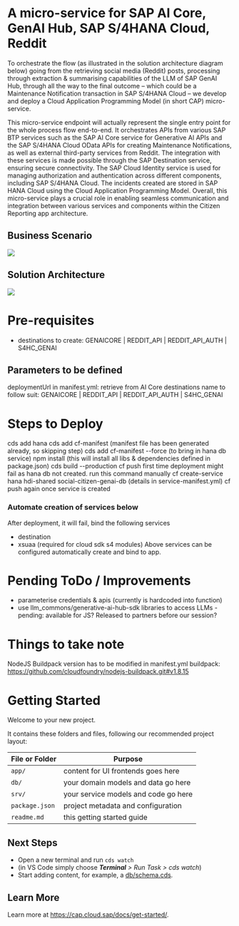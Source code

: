 # A micro-service for SAP AI Core, GenAI Hub, SAP S/4HANA Cloud, Reddit
To orchestrate the flow (as illustrated in the solution architecture diagram below) going from the retrieving social media (Reddit) posts, processing through extraction & summarising capabilities of the LLM of SAP GenAI Hub, through  all the way to the final outcome – which could be a Maintenance Notification transaction in SAP S/4HANA Cloud – we develop and deploy a Cloud Application Programming Model (in short CAP) micro-service. 

This micro-service endpoint will actually represent the single entry point for the whole process flow end-to-end.
It orchestrates APIs from various SAP BTP services such as the SAP AI Core service for Generative AI APIs and the SAP S/4HANA Cloud OData APIs for creating Maintenance Notifications, as well as external third-party services from Reddit. The integration with these services is made possible through the SAP Destination service, ensuring secure connectivity. The SAP Cloud Identity service is used for managing authorization and authentication across different components, including SAP S/4HANA Cloud. The incidents created are stored in SAP HANA Cloud using the Cloud Application Programming Model. Overall, this micro-service plays a crucial role in enabling seamless communication and integration between various services and components within the Citizen Reporting app architecture.

## Business Scenario
[<img src="https://github.com/SAP-samples/btp-generative-ai-hub-use-cases/assets/8436161/b7834d78-7abd-4e1e-a04b-ef665f0c80ee"/>](https://github.com/SAP-samples/btp-generative-ai-hub-use-cases/assets/8436161/b7834d78-7abd-4e1e-a04b-ef665f0c80ee)

## Solution Architecture
[<img src="https://github.com/SAP-samples/btp-generative-ai-hub-use-cases/assets/8436161/a826c07b-304e-4849-9ac0-493a739536d6"/>](https://github.com/SAP-samples/btp-generative-ai-hub-use-cases/assets/8436161/a826c07b-304e-4849-9ac0-493a739536d6)

# Pre-requisites
- destinations to create: GENAICORE | REDDIT_API | REDDIT_API_AUTH | S4HC_GENAI

## Parameters to be defined
deploymentUrl in manifest.yml: retrieve from AI Core
destinations name to follow suit: GENAICORE | REDDIT_API | REDDIT_API_AUTH | S4HC_GENAI

# Steps to Deploy
cds add hana
cds add cf-manifest (manifest file has been generated already, so skipping step)
cds add cf-manifest --force (to bring in hana db service)
npm install (this will install all libs & dependencies defined in package.json)
cds build --production
cf push
first time deployment might fail as hana db not created.
run this command manually
cf create-service hana hdi-shared social-citizen-genai-db
(details in service-manifest.yml)
cf push again once service is created

### Automate creation of services below
After deployment, it will fail, bind the following services
- destination
- xsuaa (required for cloud sdk s4 modules)
Above services can be configured automatically create and bind to app.

# Pending ToDo / Improvements
- parameterise credentials & apis (currently is hardcoded into function)
- use llm_commons/generative-ai-hub-sdk libraries to access LLMs - pending: available for JS? Released to partners before our session?

# Things to take note
NodeJS Buildpack version has to be modified in manifest.yml
buildpack: https://github.com/cloudfoundry/nodejs-buildpack.git#v1.8.15

# Getting Started

Welcome to your new project.

It contains these folders and files, following our recommended project layout:

File or Folder | Purpose
---------|----------
`app/` | content for UI frontends goes here
`db/` | your domain models and data go here
`srv/` | your service models and code go here
`package.json` | project metadata and configuration
`readme.md` | this getting started guide


## Next Steps

- Open a new terminal and run `cds watch` 
- (in VS Code simply choose _**Terminal** > Run Task > cds watch_)
- Start adding content, for example, a [db/schema.cds](db/schema.cds).


## Learn More

Learn more at https://cap.cloud.sap/docs/get-started/.

